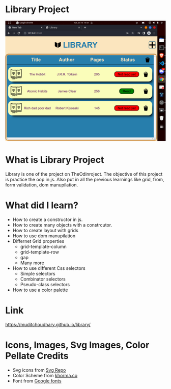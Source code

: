 # Library Project

![Library project output Image](Project-Images/output.png)

# What is Library Project
Library is one of the project on TheOdinroject. The objective of this project is practice the oop in js. Also put in all the previous learnings like grid, from, form validation, dom manupilation.

# What did I learn?
- How to create a constructor in js.
- How to create many objects with a constrcutor.
- How to create layout with grids
- How to use dom manupilation
- Differnet Grid properties
    - grid-template-column
    - grid-template-row
    - gap
    - Many more
- How to use different Css selectors
    - Simple selectors   
    - Combinator selectors 
    - Pseudo-class selectors
- How to use a color palette

# Link
https://muditchoudhary.github.io/library/

# Icons, Images, Svg Images, Color Pellate Credits
- Svg icons from [Svg Repo](https://www.svgrepo.com/)
- Color Scheme from [khorma.co](http://khroma.co/)
- Font from [Google fonts](https://fonts.google.com/)